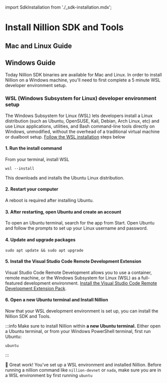 import SdkInstallation from './\_sdk-installation.mdx';

# Install Nillion SDK and Tools

## Mac and Linux Guide

<SdkInstallation/>

## Windows Guide

Today Nillion SDK binaries are available for Mac and Linux. In order to install Nillion on a Windows machine, you'll need to first complete a 5 minute WSL developer environment setup.

### WSL (Windows Subsystem for Linux) developer environment setup

The Windows Subsystem for Linux (WSL) lets developers install a Linux distribution (such as Ubuntu, OpenSUSE, Kali, Debian, Arch Linux, etc) and use Linux applications, utilities, and Bash command-line tools directly on Windows, unmodified, without the overhead of a traditional virtual machine or dualboot setup. [Follow the WSL installation](https://learn.microsoft.com/en-us/windows/wsl/setup/environment#get-started) steps below

#### 1. Run the install command

From your terminal, install WSL

```
wsl --install
```

This downloads and installs the Ubuntu Linux distribution.

#### 2. Restart your computer

A reboot is required after installing Ubuntu.

#### 3. After restarting, open Ubuntu and create an account

To open an Ubuntu terminal, search for the app from Start. Open Ubuntu and follow the prompts to set up your Linux username and password.

#### 4. Update and upgrade packages

```
sudo apt update && sudo apt upgrade
```

#### 5. Install the Visual Studio Code Remote Development Extension

Visual Studio Code Remote Development allows you to use a container, remote machine, or the Windows Subsystem for Linux (WSL) as a full-featured development environment. [Install the Visual Studio Code Remote Development Extension Pack](https://marketplace.visualstudio.com/items?itemName=ms-vscode-remote.vscode-remote-extensionpack).

#### 6. Open a new Ubuntu terminal and Install Nillion

Now that your WSL development environment is set up, you can install the Nillion SDK and Tools.

:::info
Make sure to install Nillion within **a new Ubuntu terminal.** Either open a Ubuntu terminal, or from your Windows PowerShell terminal, first run Ubuntu:

```
ubuntu
```

:::

<SdkInstallation />

🎉 Great work! You've set up a WSL environment and installed Nillion. Before running a nillion command like `nillion-devnet` or `nada`, make sure you are in a WSL environment by first running `ubuntu`
